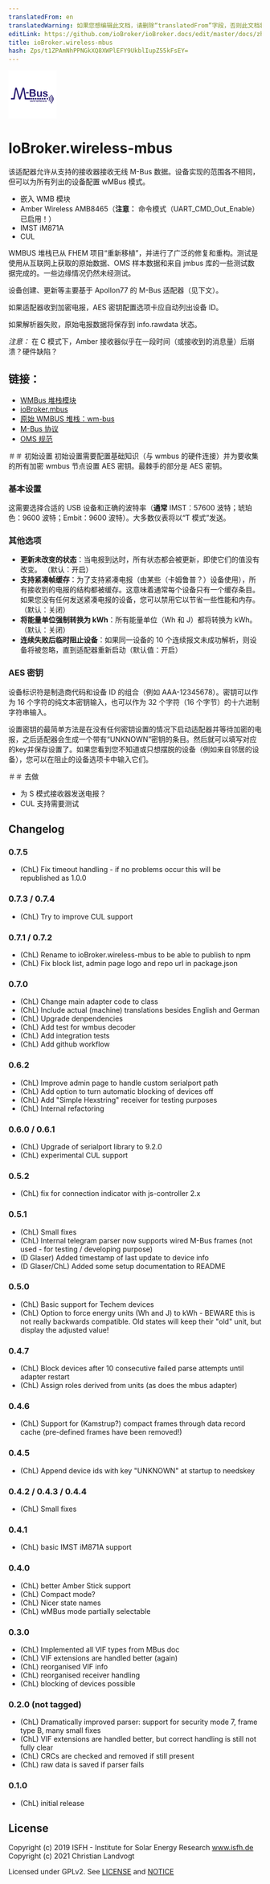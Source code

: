 ```yaml
---
translatedFrom: en
translatedWarning: 如果您想编辑此文档，请删除“translatedFrom”字段，否则此文档将再次自动翻译
editLink: https://github.com/ioBroker/ioBroker.docs/edit/master/docs/zh-cn/adapterref/iobroker.wireless-mbus/README.md
title: ioBroker.wireless-mbus
hash: Zps/t1ZPAmNhPPNGkXQ8XWPlEFY9UkblIupZ55kFsEY=
---
```

![标识](../../../en/adapterref/iobroker.wireless-mbus/admin/wireless-mbus.png)

# IoBroker.wireless-mbus
该适配器允许从支持的接收器接收无线 M-Bus 数据。设备实现的范围各不相同，但可以为所有列出的设备配置 wMBus 模式。

* 嵌入 WMB 模块
* Amber Wireless AMB8465（**注意：** 命令模式（UART_CMD_Out_Enable）已启用！）
* IMST iM871A
* CUL

WMBUS 堆栈已从 FHEM 项目“重新移植”，并进行了广泛的修复和重构。测试是使用从互联网上获取的原始数据、OMS 样本数据和来自 jmbus 库的一些测试数据完成的。一些边缘情况仍然未经测试。

设备创建、更新等主要基于 Apollon77 的 M-Bus 适配器（见下文）。

如果适配器收到加密电报，AES 密钥配置选项卡应自动列出设备 ID。

如果解析器失败，原始电报数据将保存到 info.rawdata 状态。

*注意：* 在 C 模式下，Amber 接收器似乎在一段时间（或接收到的消息量）后崩溃？硬件缺陷？

## 链接：
* [WMBus 堆栈模块](https://github.com/mhop/fhem-mirror/blob/master/fhem/FHEM/WMBus.pm)
* [ioBroker.mbus](https://github.com/Apollon77/ioBroker.mbus)
* [原始 WMBUS 堆栈：wm-bus](https://github.com/soef/wm-bus)
* [M-Bus 协议](http://www.m-bus.com/files/MBDOC48.PDF)
* [OMS 规范](https://oms-group.org/en/download4all/oms-specification/)

＃＃ 初始设置
初始设置需要配置基础知识（与 wmbus 的硬件连接）并为要收集的所有加密 wmbus 节点设置 AES 密钥。最棘手的部分是 AES 密钥。

### 基本设置
这需要选择合适的 USB 设备和正确的波特率（**通常** IMST：57600 波特；琥珀色：9600 波特；Embit：9600 波特）。大多数仪表将以“T 模式”发送。

### 其他选项
* **更新未改变的状态**：当电报到达时，所有状态都会被更新，即使它们的值没有改变。 （默认：开启）
* **支持紧凑帧缓存**：为了支持紧凑电报（由某些（卡姆鲁普？）设备使用），所有接收到的电报的结构都被缓存。这意味着通常每个设备只有一个缓存条目。如果您没有任何发送紧凑电报的设备，您可以禁用它以节省一些性能和内存。 （默认：关闭）
* **将能量单位强制转换为 kWh**：所有能量单位（Wh 和 J）都将转换为 kWh。 （默认：关闭）
* **连续失败后临时阻止设备**：如果同一设备的 10 个连续报文未成功解析，则设备将被忽略，直到适配器重新启动（默认值：开启）

### AES 密钥
设备标识符是制造商代码和设备 ID 的组合（例如 AAA-12345678）。密钥可以作为 16 个字符的纯文本密钥输入，也可以作为 32 个字符（16 个字节）的十六进制字符串输入。

设置密钥的最简单方法是在没有任何密钥设置的情况下启动适配器并等待加密的电报，之后适配器会生成一个带有“UNKNOWN”密钥的条目。然后就可以填写对应的key并保存设置了。如果您看到您不知道或只想摆脱的设备（例如来自邻居的设备），您可以在阻止的设备选项卡中输入它们。

＃＃ 去做
* 为 S 模式接收器发送电报？
* CUL 支持需要测试

## Changelog

### 0.7.5
* (ChL) Fix timeout handling - if no problems occur this will be republished as 1.0.0

### 0.7.3 / 0.7.4
* (ChL) Try to improve CUL support

### 0.7.1 / 0.7.2
* (ChL) Rename to ioBroker.wireless-mbus to be able to publish to npm
* (ChL) Fix block list, admin page logo and repo url in package.json

### 0.7.0
* (ChL) Change main adapter code to class
* (ChL) Include actual (machine) translations besides English and German
* (ChL) Upgrade denpendencies
* (ChL) Add test for wmbus decoder
* (ChL) Add integration tests
* (ChL) Add github workflow

### 0.6.2
* (ChL) Improve admin page to handle custom serialport path
* (ChL) Add option to turn automatic blocking of devices off
* (ChL) Add "Simple Hexstring" receiver for testing purposes
* (ChL) Internal refactoring

### 0.6.0 / 0.6.1
* (ChL) Upgrade of serialport library to 9.2.0
* (ChL) experimental CUL support

### 0.5.2
* (ChL) fix for connection indicator with js-controller 2.x

### 0.5.1
* (ChL) Small fixes
* (ChL) Internal telegram parser now supports wired M-Bus frames (not used - for testing / developing purpose)
* (D Glaser) Added timestamp of last update to device info
* (D Glaser/ChL) Added some setup documentation to README

### 0.5.0
* (ChL) Basic support for Techem devices
* (ChL) Option to force energy units (Wh and J) to kWh - BEWARE this is not really backwards compatible. Old states will keep their "old" unit, but display the adjusted value!

### 0.4.7
* (ChL) Block devices after 10 consecutive failed parse attempts until adapter restart
* (ChL) Assign roles derived from units (as does the mbus adapter)

### 0.4.6
* (ChL) Support for (Kamstrup?) compact frames through data record cache (pre-defined frames have been removed!)

### 0.4.5
* (ChL) Append device ids with key "UNKNOWN" at startup to needskey

### 0.4.2 / 0.4.3 / 0.4.4
* (ChL) Small fixes

### 0.4.1
* (ChL) basic IMST iM871A support

### 0.4.0
* (ChL) better Amber Stick support
* (ChL) Compact mode?
* (ChL) Nicer state names
* (ChL) wMBus mode partially selectable

### 0.3.0
* (ChL) Implemented all VIF types from MBus doc
* (ChL) VIF extensions are handled better (again)
* (ChL) reorganised VIF info
* (ChL) reorganised receiver handling
* (ChL) blocking of devices possible

### 0.2.0 (not tagged)
* (ChL) Dramatically improved parser: support for security mode 7, frame type B, many small fixes
* (ChL) VIF extensions are handled better, but correct handling is still not fully clear
* (ChL) CRCs are checked and removed if still present
* (ChL) raw data is saved if parser fails

### 0.1.0
* (ChL) initial release

## License

Copyright (c) 2019 ISFH - Institute for Solar Energy Research www.isfh.de
Copyright (c) 2021 Christian Landvogt

Licensed under GPLv2. See [LICENSE](LICENSE) and [NOTICE](NOTICE)
